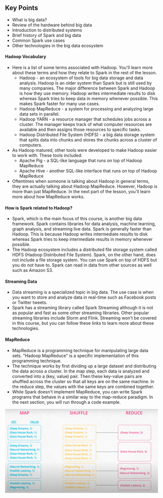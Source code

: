## Key Points
- What is big data?
- Review of the hardware behind big data
- Introduction to distributed systems
- Brief history of Spark and big data
- Common Spark use cases
- Other technologies in the big data ecosystem

#### Hadoop Vocabulary
- Here is a list of some terms associated with Hadoop. You'll learn more about these terms and how they relate to Spark in the rest of the lesson.
    - Hadoop - an ecosystem of tools for big data storage and data analysis. Hadoop is an older system than Spark but is still used by many companies. The major difference between Spark and Hadoop is how they use memory. Hadoop writes intermediate results to disk whereas Spark tries to keep data in memory whenever possible. This makes Spark faster for many use cases.
    - Hadoop MapReduce - a system for processing and analyzing large data sets in parallel.
    - Hadoop YARN - a resource manager that schedules jobs across a cluster. The manager keeps track of what computer resources are available and then assigns those resources to specific tasks.
    - Hadoop Distributed File System (HDFS) - a big data storage system that splits data into chunks and stores the chunks across a cluster of computers.
- As Hadoop matured, other tools were developed to make Hadoop easier to work with. These tools included:
    - Apache Pig - a SQL-like language that runs on top of Hadoop MapReduce
    - Apache Hive - another SQL-like interface that runs on top of Hadoop MapReduce
- Oftentimes when someone is talking about Hadoop in general terms, they are actually talking about Hadoop MapReduce. However, Hadoop is more than just MapReduce. In the next part of the lesson, you'll learn more about how MapReduce works.

#### How is Spark related to Hadoop?
- Spark, which is the main focus of this course, is another big data framework. Spark contains libraries for data analysis, machine learning, graph analysis, and streaming live data. Spark is generally faster than Hadoop. This is because Hadoop writes intermediate results to disk whereas Spark tries to keep intermediate results in memory whenever possible.
- The Hadoop ecosystem includes a distributed file storage system called HDFS (Hadoop Distributed File System). Spark, on the other hand, does not include a file storage system. You can use Spark on top of HDFS but you do not have to. Spark can read in data from other sources as well such as Amazon S3.

#### Streaming Data
- Data streaming is a specialized topic in big data. The use case is when you want to store and analyze data in real-time such as Facebook posts or Twitter tweets.
- Spark has a streaming library called Spark Streaming although it is not as popular and fast as some other streaming libraries. Other popular streaming libraries include Storm and Flink. Streaming won't be covered in this course, but you can follow these links to learn more about these technologies.

#### MapReduce
- MapReduce is a programming technique for manipulating large data sets. "Hadoop MapReduce" is a specific implementation of this programming technique.
- The technique works by first dividing up a large dataset and distributing the data across a cluster. In the map step, each data is analyzed and converted into a (key, value) pair. Then these key-value pairs are shuffled across the cluster so that all keys are on the same machine. In the reduce step, the values with the same keys are combined together.
- While Spark doesn't implement MapReduce, you can write Spark programs that behave in a similar way to the map-reduce paradigm. In the next section, you will run through a code example.

![](mapreduce.png)